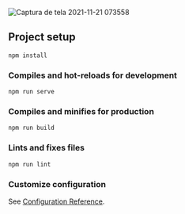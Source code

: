 
![Captura de tela 2021-11-21 073558](https://user-images.githubusercontent.com/70352279/142758937-210c9f27-2ae4-41e8-950b-358697fbde61.png)


## Project setup
```
npm install
```

### Compiles and hot-reloads for development
```
npm run serve
```

### Compiles and minifies for production
```
npm run build
```

### Lints and fixes files
```
npm run lint
```

### Customize configuration
See [Configuration Reference](https://cli.vuejs.org/config/).
